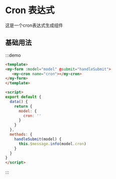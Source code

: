 # Cron 表达式

这是一个cron表达式生成组件

## 基础用法

:::demo
```html
<template>
<my-form :model="model" @submit="handleSubmit">
   <my-cron name="cron"></my-cron>
</my-form>
</template>

<script>
export default {
  data() {
    return {
      model: {
        cron: ''
      }
    }
  },
  methods: {
    handleSubmit(model) {
      this.$message.info(model.cron)
    }
  }
}
</script>

```
:::
